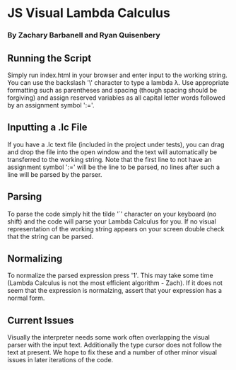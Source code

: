 # JS Visual Lambda Calculus
### By Zachary Barbanell and Ryan Quisenbery

## Running the Script

Simply run index.html in your browser and enter input to the working string.
You can use the backslash \'\\\' character to type a lambda λ. Use appropriate
formatting such as parentheses and spacing (though spacing should be forgiving)
and assign reserved variables as all capital letter words followed by an
assignment symbol \':=\'.

## Inputting a .lc File

If you have a .lc text file (included in the project under tests), you can drag
and drop the file into the open window and the text will automatically be
transferred to the working string. Note that the first line to not have an
assignment symbol \':=\' will be the line to be parsed, no lines after such a
line will be parsed by the parser.

## Parsing

To parse the code simply hit the tilde \'\`\' character on your keyboard (no
shift) and the code will parse your Lambda Calculus for you. If no visual
representation of the working string appears on your screen double check that
the string can be parsed.

## Normalizing

To normalize the parsed expression press '1'. This may take some time (Lambda
Calculus is not the most efficient algorithm - Zach). If it does not seem that
the expression is normalzing, assert that your expression has a normal form.

## Current Issues

Visually the interpreter needs some work often overlapping the visual parser
with the input text. Additionally the type cursor does not follow the text at
present. We hope to fix these and a number of other minor visual issues in
later iterations of the code.
